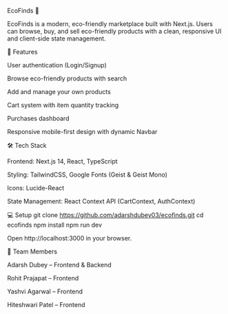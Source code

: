 EcoFinds 🌿

EcoFinds is a modern, eco-friendly marketplace built with Next.js. Users can browse, buy, and sell eco-friendly products with a clean, responsive UI and client-side state management.

🚀 Features

User authentication (Login/Signup)

Browse eco-friendly products with search

Add and manage your own products

Cart system with item quantity tracking

Purchases dashboard

Responsive mobile-first design with dynamic Navbar

🛠 Tech Stack

Frontend: Next.js 14, React, TypeScript

Styling: TailwindCSS, Google Fonts (Geist & Geist Mono)

Icons: Lucide-React

State Management: React Context API (CartContext, AuthContext)

💻 Setup
git clone https://github.com/adarshdubey03/ecofinds.git
cd ecofinds
npm install
npm run dev

Open http://localhost:3000
 in your browser.



👥 Team Members

Adarsh Dubey – Frontend & Backend

Rohit Prajapat – Frontend

Yashvi Agarwal – Frontend

Hiteshwari Patel – Frontend
